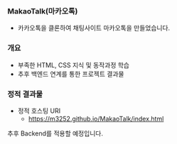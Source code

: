 ### MakaoTalk(마카오톡)
- 카카오톡을 클론하여 채팅사이트 마카오톡을 만들었습니다.

### 개요
- 부족한 HTML, CSS 지식 및 동작과정 학습
- 추후 백엔드 연계를 통한 프로젝트 결과물

### 정적 결과물
- 정적 호스팅 URI
  - https://m3252.github.io/MakaoTalk/index.html


추후 Backend를 적용할 예정입니다.

